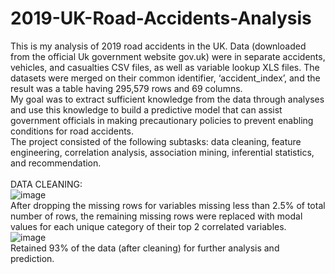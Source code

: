 # 2019-UK-Road-Accidents-Analysis
This is my analysis of 2019 road accidents in the UK. Data (downloaded from the official Uk government website gov.uk) were in separate accidents, vehicles, and casualties CSV files, as well as variable lookup XLS files. The datasets were merged on their common identifier, ‘accident_index’, and the result was a table having 295,579 rows and 69 columns. <br>
My goal was to extract sufficient knowledge from the data through analyses and use this knowledge to build a predictive model that can assist government officials in making precautionary policies to prevent enabling conditions for road accidents.<br>
The project consisted of the following subtasks: data cleaning, feature engineering, correlation analysis, association mining, inferential statistics, and recommendation.<br><br>
DATA CLEANING:<br>
![image](https://user-images.githubusercontent.com/76821049/173702745-a483ae4f-b175-4de5-99b2-215d1e23a97f.png)<br>
After dropping the missing rows for variables missing less than 2.5% of total number of rows, the remaining missing rows were replaced with modal values for each unique category of their top 2 correlated variables.<br>
![image](https://user-images.githubusercontent.com/76821049/173704301-f7057d6f-b6d0-4cd6-a8c3-e96fd14be0fc.png)<br>
Retained 93% of the data (after cleaning) for further analysis and prediction.
